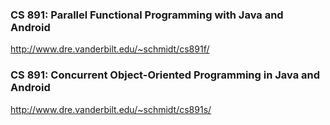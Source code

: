 ### CS 891: Parallel Functional Programming with Java and Android
http://www.dre.vanderbilt.edu/~schmidt/cs891f/

### CS 891: Concurrent Object-Oriented Programming in Java and Android
http://www.dre.vanderbilt.edu/~schmidt/cs891s/




